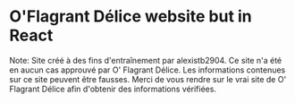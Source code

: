 # O'Flagrant Délice website but in React

Note: Site créé à des fins d'entraînement par alexistb2904. Ce site n'a été en aucun cas approuvé par O' Flagrant Délice. Les informations contenues sur ce site peuvent être fausses. Merci de vous rendre sur le vrai site de O' Flagrant Délice afin d'obtenir des informations vérifiées.
